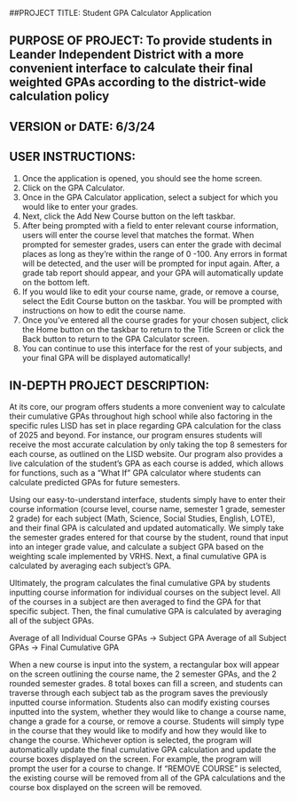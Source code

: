 ##PROJECT TITLE: Student GPA Calculator Application</h1>

## PURPOSE OF PROJECT: To provide students in Leander Independent District with a more convenient interface to calculate their final weighted GPAs according to the district-wide calculation policy  

## VERSION or DATE: 6/3/24

## USER INSTRUCTIONS:
1) Once the application is opened, you should see the home screen.
2) Click on the GPA Calculator.
3) Once in the GPA Calculator application, select a subject for which you would like to enter your grades.
4) Next, click the Add New Course button on the left taskbar.
5) After being prompted with a field to enter relevant course information, users will enter the course level that matches the format. When prompted for semester grades, users can enter the grade with decimal places as long as they’re within the range of 0 -100. Any errors in format will be detected, and the user will be prompted for input again. After, a grade tab report should appear, and your GPA will automatically update on the bottom left.
6) If you would like to edit your course name, grade, or remove a course, select the Edit Course button on the taskbar. You will be prompted with instructions on how to edit the course name.
7) Once you’ve entered all the course grades for your chosen subject, click the Home button on the taskbar to return to the Title Screen or click the Back button to return to the GPA Calculator screen.
8) You can continue to use this interface for the rest of your subjects, and your final GPA will be displayed automatically!

## IN-DEPTH PROJECT DESCRIPTION:
At its core, our program offers students a more convenient way to calculate their cumulative GPAs throughout high school while also factoring in the specific rules LISD has set in place regarding GPA calculation for the class of 2025 and beyond. For instance, our program ensures students will receive the most accurate calculation by only taking the top 8 semesters for each course, as outlined on the LISD website. Our program also provides a live calculation of the student’s GPA as each course is added, which allows for functions, such as a “What If” GPA calculator where students can calculate predicted GPAs for future semesters. 

Using our easy-to-understand interface, students simply have to enter their course information (course level, course name, semester 1 grade, semester 2 grade) for each subject (Math, Science, Social Studies, English, LOTE), and their final GPA is calculated and updated automatically. We simply take the semester grades entered for that course by the student, round that input into an integer grade value, and calculate a subject GPA based on the weighting scale implemented by VRHS. Next, a final cumulative GPA is calculated by averaging each subject’s GPA.

Ultimately, the program calculates the final cumulative GPA by students inputting course information for individual courses on the subject level. All of the courses in a subject are then averaged to find the GPA for that specific subject. Then, the final cumulative GPA is calculated by averaging all of the subject GPAs.

Average of all Individual Course GPAs → Subject GPA
Average of all Subject GPAs → Final Cumulative GPA

When a new course is input into the system, a rectangular box will appear on the screen outlining the course name, the 2 semester GPAs, and the 2 rounded semester grades. 8 total boxes can fill a screen, and students can traverse through each subject tab as the program saves the previously inputted course information. Students also can modify existing courses inputted into the system, whether they would like to change a course name, change a grade for a course, or remove a course. Students will simply type in the course that they would like to modify and how they would like to change the course. Whichever option is selected, the program will automatically update the final cumulative GPA calculation and update the course boxes displayed on the screen. For example, the program will prompt the user for a course to change. If “REMOVE COURSE” is selected, the existing course will be removed from all of the GPA calculations and the course box displayed on the screen will be removed.



